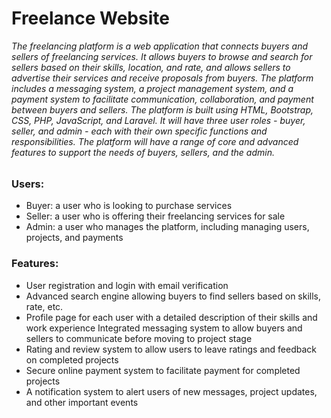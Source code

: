 <h1>Freelance Website</h1>
<span style="font-style: italic;">The freelancing platform is a web application that connects buyers and sellers of freelancing services. It allows buyers to browse and search for sellers based on their skills, location, and rate, and allows sellers to advertise their services and receive proposals from buyers. The platform includes a messaging system, a project management system, and a payment system to facilitate communication, collaboration, and payment between buyers and sellers. The platform is built using HTML, Bootstrap, CSS, PHP, JavaScript, and Laravel. It will have three user roles - buyer, seller, and admin - each with their own specific functions and responsibilities. The platform will have a range of core and advanced features to support the needs of buyers, sellers, and the admin.</span>
<h3 style="margin-top:2rem;">Users:</h3>
<ul>
    <li>Buyer: a user who is looking to purchase services</li>
    <li>Seller: a user who is offering their freelancing services for sale</li>
    <li>Admin: a user who manages the platform, including managing users, projects, and payments</li>
</ul>
<h3>Features:</h3>
<ul>
    <li>User registration and login with email verification</li>
    <li>Advanced search engine allowing buyers to find sellers based on skills, rate, etc.</li>
    <li>Profile page for each user with a detailed description of their skills and work experience
    Integrated messaging system to allow buyers and sellers to communicate before moving to project stage</li>
    <li>Rating and review system to allow users to leave ratings and feedback on completed projects</li>
    <li>Secure online payment system to facilitate payment for completed projects</li>
    <li>A notification system to alert users of new messages, project updates, and other important events</li>
</ul>
